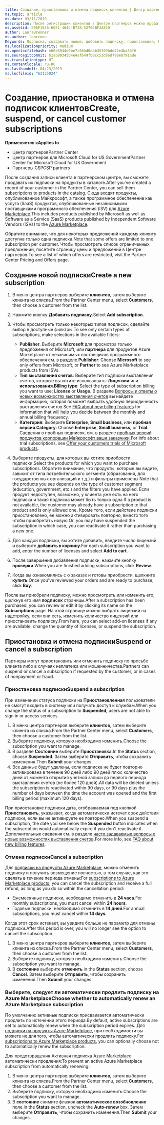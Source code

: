 ```yaml
---
title: Создание, приостановка и отмена подписок клиентов | Центр партнеров
ms.topic: article
ms.date: 03/11/2019
description: После регистрации клиентов в Центре партнеров можно продать им подписки на продукты в каталоге.
ms.assetid: E95F1538-60E1-464C-B72B-52764BF3A820
author: LauraBrenner
ms.author: labrenne
Keywords: Подписка, создавать новые, добавить подписку, приостановка, Отмена приостановки
ms.localizationpriority: medium
ms.openlocfilehash: e66e3944e9be7c08bd0dab35f09bde42e4ba33f6
ms.sourcegitcommit: b1ab80345b4e4af649fb8cc51d96d798e0791ade
ms.translationtype: HT
ms.contentlocale: ru-RU
ms.lasthandoff: 04/23/2019
ms.locfileid: "62135024"
---
```

# <a name="create-suspend-or-cancel-customer-subscriptions"></a><span data-ttu-id="98984-104">Создание, приостановка и отмена подписок клиентов</span><span class="sxs-lookup"><span data-stu-id="98984-104">Create, suspend, or cancel customer subscriptions</span></span>

<span data-ttu-id="98984-105">**Применяется к**</span><span class="sxs-lookup"><span data-stu-id="98984-105">**Applies to**</span></span>

-  <span data-ttu-id="98984-106">Центр партнеров</span><span class="sxs-lookup"><span data-stu-id="98984-106">Partner Center</span></span>
-  <span data-ttu-id="98984-107">Центр партнеров для Microsoft Cloud for US Government</span><span class="sxs-lookup"><span data-stu-id="98984-107">Partner Center for Microsoft Cloud for US Government</span></span>
-  <span data-ttu-id="98984-108">Партнеры CSP</span><span class="sxs-lookup"><span data-stu-id="98984-108">CSP partners</span></span>

<span data-ttu-id="98984-109">После создания записи клиента в партнерском центре, вы сможете продавать их подписки на продукты в каталоге.</span><span class="sxs-lookup"><span data-stu-id="98984-109">After you've created a record of your customer in the Partner Center, you can sell them subscriptions to products in the catalog.</span></span> <span data-ttu-id="98984-110">Сюда входят продукты, опубликованное Майкрософт, а также программное обеспечение как услуга (SaaS) продуктов, опубликованные независимыми поставщиками программного обеспечения (ISV) для [Azure Marketplace](https://azuremarketplace.microsoft.com/marketplace).</span><span class="sxs-lookup"><span data-stu-id="98984-110">This includes products published by Microsoft as well as Software as a Service (SaaS) products published by Independent Software Vendors (ISVs) to the [Azure Marketplace](https://azuremarketplace.microsoft.com/marketplace).</span></span> 

<span data-ttu-id="98984-111">Обратите внимание, что для некоторых предложений каждому клиенту доступна только одна подписка.</span><span class="sxs-lookup"><span data-stu-id="98984-111">Note that some offers are limited to one subscription per customer.</span></span> <span data-ttu-id="98984-112">Чтобы просмотреть список ограниченных предложений, посетите страницу цены и предложений в Центре партнеров.</span><span class="sxs-lookup"><span data-stu-id="98984-112">To see a list of which offers are restricted, visit the Partner Center Pricing and Offers page.</span></span> 


## <a name="create-a-new-subscription"></a><span data-ttu-id="98984-113">Создание новой подписки</span><span class="sxs-lookup"><span data-stu-id="98984-113">Create a new subscription</span></span>

1. <span data-ttu-id="98984-114">В меню центра партнеров выберите **клиентов**, затем выберите клиента из списка.</span><span class="sxs-lookup"><span data-stu-id="98984-114">From the Partner Center menu, select **Customers**, then choose a customer from the list.</span></span>

2. <span data-ttu-id="98984-115">Нажмите кнопку **Добавить подписку**.</span><span class="sxs-lookup"><span data-stu-id="98984-115">Select **Add subscription**.</span></span>

3. <span data-ttu-id="98984-116">Чтобы просмотреть только некоторых типов подписок, сделайте выбор в доступные фильтры:</span><span class="sxs-lookup"><span data-stu-id="98984-116">To see only certain types of subscriptions, make selections in the available filters:</span></span>
   - <span data-ttu-id="98984-117">**Publisher**. Выберите **Microsoft** для просмотра только предложения от Microsoft, или **партнера** для продуктов Azure Marketplace от независимых поставщиков программного обеспечения см. в разделе.</span><span class="sxs-lookup"><span data-stu-id="98984-117">**Publisher**: Choose **Microsoft** to see only offers from Microsoft, or **Partner** to see Azure Marketplace products from ISVs.</span></span>
   - <span data-ttu-id="98984-118">**Тип выставления счетов**: Выберите тип подписки выставления счетов, которые вы хотите использовать: **Лицензии** или **использования**.</span><span class="sxs-lookup"><span data-stu-id="98984-118">**Billing type**: Select the type of subscription billing you want to use: **License** or **Usage**.</span></span> <span data-ttu-id="98984-119">В разделе [Вопросы и ответы о новых возможностях выставления счетов](faq-about-new-billing-features.md) вы найдете информацию, которая поможет выбрать удобную периодичность выставления счетов.</span><span class="sxs-lookup"><span data-stu-id="98984-119">See [FAQ about new billing features](faq-about-new-billing-features.md) for information that will help you decide between the monthly and annual billing frequency.</span></span>
   - <span data-ttu-id="98984-120">**Категория**: Выберите **Enterprise**, **Small business**, или **пробная версия**.</span><span class="sxs-lookup"><span data-stu-id="98984-120">**Category**: Choose **Enterprise**, **Small business**, or **Trial**.</span></span> <span data-ttu-id="98984-121">Сведения о пробных подписок, см. в разделе [пробных версий продуктов корпорации Майкрософт ваши заказчики](offer-your-customers-trials-of-microsoft-products.md).</span><span class="sxs-lookup"><span data-stu-id="98984-121">For info about trial subscriptions, see [Offer your customers trials of Microsoft products](offer-your-customers-trials-of-microsoft-products.md).</span></span>

4. <span data-ttu-id="98984-122">Выберите продукты, для которых вы хотите приобрести подписки.</span><span class="sxs-lookup"><span data-stu-id="98984-122">Select the products for which you want to purchase subscriptions.</span></span> <span data-ttu-id="98984-123">Обратите внимание, что продукты, которые вы видите, зависит от типа потребительского сегмента (образования, для государственных организаций и т.д.) и фильтры применены.</span><span class="sxs-lookup"><span data-stu-id="98984-123">Note that the products you see depends on the type of customer segment (education, government, etc.) and the filters you have applied.</span></span> <span data-ttu-id="98984-124">Если продукт недоступен, возможно, у клиента уже есть на него подписка и такая подписка может быть только одна.</span><span class="sxs-lookup"><span data-stu-id="98984-124">If a product is not available, the customer may already have a subscription to that product and is only allowed one.</span></span> <span data-ttu-id="98984-125">Кроме того, если действие подписки приостановлено, ее можно активировать повторно, вместо того чтобы приобретать новую.</span><span class="sxs-lookup"><span data-stu-id="98984-125">Or, you may have suspended the subscription in which case, you can reactivate it rather than purchasing a new one.</span></span>

5. <span data-ttu-id="98984-126">Для каждой подписки, вы хотите добавить, введите число лицензий и выберите **добавить в корзину**.</span><span class="sxs-lookup"><span data-stu-id="98984-126">For each subscription you want to add, enter the number of licenses and select **Add to cart**.</span></span>

6. <span data-ttu-id="98984-127">После завершения добавления подписки, нажмите кнопку **проверки**.</span><span class="sxs-lookup"><span data-stu-id="98984-127">When you are finished adding subscriptions, click **Review**.</span></span>

7. <span data-ttu-id="98984-128">Когда вы ознакомились с о заказах и готовы приобрести, щелкните **купить**.</span><span class="sxs-lookup"><span data-stu-id="98984-128">Once you've reviewed your orders and are ready to purchase, click **Buy**.</span></span>

<span data-ttu-id="98984-129">После вы приобрели подписку, можно просмотреть или изменить его, щелкнув его имя **подписок** страницы.</span><span class="sxs-lookup"><span data-stu-id="98984-129">After a subscription has been purchased, you can review or edit it by clicking its name on the **Subscriptions** page.</span></span> <span data-ttu-id="98984-130">На этой странице можно выбрать лицензий на надстройку, если они есть, изменить количество лицензий или приостановить подписку.</span><span class="sxs-lookup"><span data-stu-id="98984-130">From here, you can select add-on licenses if any are available, change the quantity of licenses, or suspend the subscription.</span></span>


## <a name="suspend-or-cancel-a-subscription"></a><span data-ttu-id="98984-131">Приостановка и отмена подписки</span><span class="sxs-lookup"><span data-stu-id="98984-131">Suspend or cancel a subscription</span></span>

<span data-ttu-id="98984-132">Партнеры могут приостановить или отменить подписку по просьбе клиента либо в случаях неплатежа или мошенничества.</span><span class="sxs-lookup"><span data-stu-id="98984-132">Partners can suspend or cancel a subscription if requested by the customer, or in cases of nonpayment or fraud.</span></span>

### <a name="suspend-a-subscription"></a><span data-ttu-id="98984-133">Приостановка подписки</span><span class="sxs-lookup"><span data-stu-id="98984-133">Suspend a subscription</span></span>

<span data-ttu-id="98984-134">При изменении статуса подписки на **Приостановленная** пользователи не смогут входить в систему или получать доступ к службам.</span><span class="sxs-lookup"><span data-stu-id="98984-134">When you change the status of a subscription to **Suspended**, users are not able to sign in or access services.</span></span>

1.  <span data-ttu-id="98984-135">В меню центра партнеров выберите **клиентов**, затем выберите клиента из списка.</span><span class="sxs-lookup"><span data-stu-id="98984-135">From the Partner Center menu, select **Customers**, then choose a customer from the list.</span></span>
2.  <span data-ttu-id="98984-136">Выберите подписку, которую необходимо изменить.</span><span class="sxs-lookup"><span data-stu-id="98984-136">Choose the subscription you want to manage.</span></span>
3.  <span data-ttu-id="98984-137">В разделе **Состояние** выберите **Приостановка**.</span><span class="sxs-lookup"><span data-stu-id="98984-137">In the **Status** section, choose **Suspended**.</span></span> <span data-ttu-id="98984-138">Затем выберите **Отправить**, чтобы сохранить изменения.</span><span class="sxs-lookup"><span data-stu-id="98984-138">Then **Submit** your changes.</span></span>
4.  <span data-ttu-id="98984-139">Все данные будут удалены, если подписка не будет повторно активирована в течение 90 дней либо 90 дней плюс количество дней от момента открытия учетной записи до первого периода выставления счетов (не более 120 дней).</span><span class="sxs-lookup"><span data-stu-id="98984-139">All data will be deleted unless the subscription is reactivated within 90 days, or 90 days plus the number of days between the time the account was opened and the first billing period (maximum 120 days).</span></span>

<span data-ttu-id="98984-140">При приостановке подписки дата, отображаемая под кнопкой **Приостановить**, указывает, когда автоматически истечет срок действия подписки, если вы не активируете ее повторно.</span><span class="sxs-lookup"><span data-stu-id="98984-140">When you suspend a subscription, the date you see below the **Suspended** button indicates when the subscription would automatically expire if you don't reactivate it.</span></span> <span data-ttu-id="98984-141">Дополнительные сведения см. в разделе [часто задаваемые вопросы о новых возможностях выставления счетов](faq-about-new-billing-features.md).</span><span class="sxs-lookup"><span data-stu-id="98984-141">For more info, see [FAQ about new billing features](faq-about-new-billing-features.md).</span></span>

### <a name="cancel-a-subscription"></a><span data-ttu-id="98984-142">Отмена подписки</span><span class="sxs-lookup"><span data-stu-id="98984-142">Cancel a subscription</span></span>

<span data-ttu-id="98984-143">Для [подписки на продукты Azure Marketplace](sell-marketplace-products.md), можно отменить подписку и получить возмещение полностью, в том случае, как это сделать в течение периода отмены:</span><span class="sxs-lookup"><span data-stu-id="98984-143">For [subscriptions to Azure Marketplace products](sell-marketplace-products.md), you can cancel the subscription and receive a full refund, as long as you do so within the cancellation period:</span></span> 

- <span data-ttu-id="98984-144">Ежемесячные подписки, необходимо отменить в **24 часа**.</span><span class="sxs-lookup"><span data-stu-id="98984-144">For monthly subscriptions, you must cancel within **24 hours**.</span></span>
- <span data-ttu-id="98984-145">Годовые подписки, необходимо отменить в **14 дней**.</span><span class="sxs-lookup"><span data-stu-id="98984-145">For annual subscriptions, you must cancel within **14 days**.</span></span>

<span data-ttu-id="98984-146">Когда этот срок истекает, вы увидите больше не параметр для отмены подписки.</span><span class="sxs-lookup"><span data-stu-id="98984-146">After this period is over, you will no longer see the option to cancel the subscription.</span></span>

1.  <span data-ttu-id="98984-147">В меню центра партнеров выберите **клиентов**, затем выберите клиента из списка.</span><span class="sxs-lookup"><span data-stu-id="98984-147">From the Partner Center menu, select **Customers**, then choose a customer from the list.</span></span>
2.  <span data-ttu-id="98984-148">Выберите подписку, которую необходимо изменить.</span><span class="sxs-lookup"><span data-stu-id="98984-148">Choose the subscription you want to manage.</span></span>
3.  <span data-ttu-id="98984-149">В **состояние** выберите **отменить**.</span><span class="sxs-lookup"><span data-stu-id="98984-149">In the **Status** section, choose **Cancel**.</span></span> <span data-ttu-id="98984-150">Затем выберите **Отправить**, чтобы сохранить изменения.</span><span class="sxs-lookup"><span data-stu-id="98984-150">Then **Submit** your changes.</span></span>

### <a name="choose-whether-to-automatically-renew-an-azure-marketplace-subscription"></a><span data-ttu-id="98984-151">Выберите, следует ли автоматически продлить подписку на Azure Marketplace</span><span class="sxs-lookup"><span data-stu-id="98984-151">Choose whether to automatically renew an Azure Marketplace subscription</span></span>

<span data-ttu-id="98984-152">По умолчанию активные подписки присваивается автоматически продлить по истечении этого периода.</span><span class="sxs-lookup"><span data-stu-id="98984-152">By default, active subscriptions are set to automatically renew when the subscription period expires.</span></span> <span data-ttu-id="98984-153">Для [подписки на продукты Azure Marketplace](sell-marketplace-products.md), при необходимости вы можете не для того, чтобы автоматически продлить подписку.</span><span class="sxs-lookup"><span data-stu-id="98984-153">For [subscriptions to Azure Marketplace products](sell-marketplace-products.md), you can optionally choose not to automatically renew the subscription.</span></span>

<span data-ttu-id="98984-154">Для предотвращения Активная подписка Azure Marketplace автоматически продления:</span><span class="sxs-lookup"><span data-stu-id="98984-154">To prevent an active Azure Marketplace subscription from automatically renewing:</span></span>

1.  <span data-ttu-id="98984-155">В меню центра партнеров выберите **клиентов**, затем выберите клиента из списка.</span><span class="sxs-lookup"><span data-stu-id="98984-155">From the Partner Center menu, select **Customers**, then choose a customer from the list.</span></span>
2.  <span data-ttu-id="98984-156">Выберите подписку, которую необходимо изменить.</span><span class="sxs-lookup"><span data-stu-id="98984-156">Choose the subscription you want to manage.</span></span>
3.  <span data-ttu-id="98984-157">В **состояние** снимите флажок **автоматическое возобновление** поле.</span><span class="sxs-lookup"><span data-stu-id="98984-157">In the **Status** section, uncheck the **Auto-renew** box.</span></span> <span data-ttu-id="98984-158">Затем выберите **Отправить**, чтобы сохранить изменения.</span><span class="sxs-lookup"><span data-stu-id="98984-158">Then **Submit** your changes.</span></span>


 



